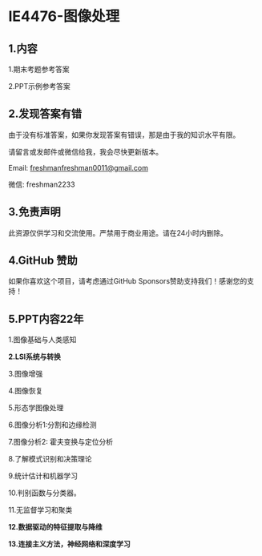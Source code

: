 # IE4476-图像处理

## 1.内容

1.期末考题参考答案

2.PPT示例参考答案

## 2.发现答案有错

由于没有标准答案，如果你发现答案有错误，那是由于我的知识水平有限。

请留言或发邮件或微信给我，我会尽快更新版本。

Email: freshmanfreshman0011@gmail.com

微信: freshman2233

## 3.免责声明

此资源仅供学习和交流使用。严禁用于商业用途。请在24小时内删除。

## 4.GitHub 赞助

如果你喜欢这个项目，请考虑通过GitHub Sponsors赞助支持我们！感谢您的支持！

## 5.PPT内容22年

1.图像基础与人类感知

**2.LSI系统与转换**

3.图像增强

4.图像恢复

5.形态学图像处理

6.图像分析1:分割和边缘检测

7.图像分析2: 霍夫变换与定位分析

8.了解模式识别和决策理论

9.统计估计和机器学习

10.判别函数与分类器。

11.无监督学习和聚类

**12.数据驱动的特征提取与降维**

**13.连接主义方法，神经网络和深度学习**
